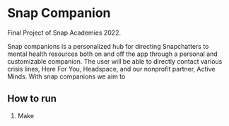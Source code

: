 # Snap Companion
Final Project of Snap Academies 2022. 

Snap companions is a personalized hub for directing Snapchatters to mental health resources both on and off the app through a personal and customizable
companion. The user will be able to directly contact various crisis lines, Here For You, Headspace, and our nonprofit partner, Active Minds. With snap
companions we aim to 

## How to run 
1. Make 
